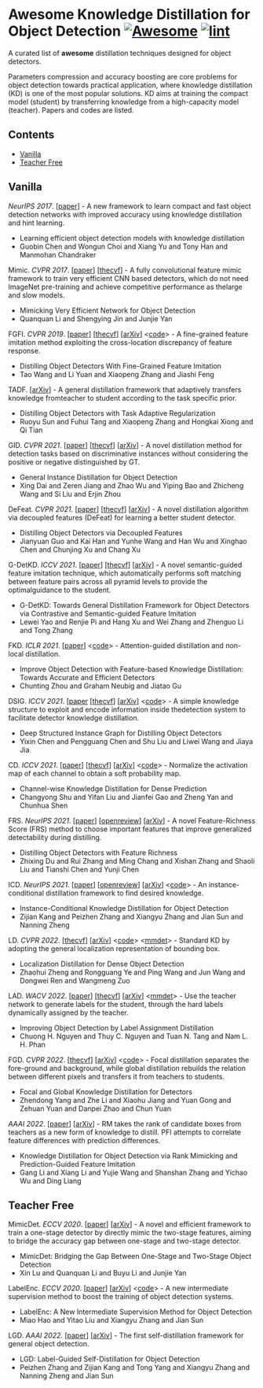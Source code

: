 # Awesome Knowledge Distillation for Object Detection [![Awesome](https://awesome.re/badge.svg)](https://awesome.re) [![lint](https://github.com/LutingWang/awesome-knowledge-distillation-for-object-detection/actions/workflows/lint.yaml/badge.svg)](https://github.com/LutingWang/awesome-knowledge-distillation-for-object-detection/actions/workflows/lint.yaml)

A curated list of **awesome** distillation techniques designed for object detectors.

Parameters compression and accuracy boosting are core problems for object detection towards practical application, where knowledge distillation (KD) is one of the most popular solutions.
KD aims at training the compact model (student) by transferring knowledge from a high-capacity model (teacher).
Papers and codes are listed.

## Contents

- [Vanilla](#vanilla)
- [Teacher Free](#teacher-free)

## Vanilla

*NeurIPS 2017*.
[[paper](https://proceedings.neurips.cc/paper/2017/hash/e1e32e235eee1f970470a3a6658dfdd5-Abstract.html)]
\- A new framework to learn compact and fast object detection networks with improved accuracy using knowledge distillation and hint learning.

- Learning efficient object detection models with knowledge distillation
- Guobin Chen and Wongun Choi and Xiang Yu and Tony Han and Manmohan Chandraker

Mimic. *CVPR 2017*.
[[paper](http://ieeexplore.ieee.org/document/8100259/)]
[[thecvf](http://openaccess.thecvf.com/content_cvpr_2017/html/Li_Mimicking_Very_Efficient_CVPR_2017_paper.html)]
\- A fully convolutional feature mimic framework to train very efficient CNN based detectors, which do not need ImageNet pre-training and achieve competitive performance as thelarge and slow models.

- Mimicking Very Efficient Network for Object Detection
- Quanquan Li and Shengying Jin and Junjie Yan

FGFI. *CVPR 2019*.
[[paper](https://ieeexplore.ieee.org/document/8953432/)]
[[thecvf](http://openaccess.thecvf.com/content_CVPR_2019/html/Wang_Distilling_Object_Detectors_With_Fine-Grained_Feature_Imitation_CVPR_2019_paper.html)]
[[arXiv](http://arxiv.org/abs/1906.03609)]
<[code](https://github.com/twangnh/Distilling-Object-Detectors)>
\- A fine-grained feature imitation method exploiting the cross-location discrepancy of feature response.

- Distilling Object Detectors With Fine-Grained Feature Imitation
- Tao Wang and Li Yuan and Xiaopeng Zhang and Jiashi Feng

TADF.
[[arXiv](http://arxiv.org/abs/2006.13108)]
\- A general distillation framework that adaptively transfers knowledge fromteacher to student  according to the task specific prior.

- Distilling Object Detectors with Task Adaptive Regularization
- Ruoyu Sun and Fuhui Tang and Xiaopeng Zhang and Hongkai Xiong and Qi Tian

GID. *CVPR 2021*.
[[paper](https://ieeexplore.ieee.org/document/9577671/)]
[[thecvf](http://openaccess.thecvf.com/content/CVPR2021/html/Dai_General_Instance_Distillation_for_Object_Detection_CVPR_2021_paper.html)]
[[arXiv](http://arxiv.org/abs/2103.02340)]
\- A novel distillation method for detection tasks based on discriminative instances without considering the positive or negative distinguished by GT.

- General Instance Distillation for Object Detection
- Xing Dai and Zeren Jiang and Zhao Wu and Yiping Bao and Zhicheng Wang and Si Liu and Erjin Zhou

DeFeat. *CVPR 2021*.
[[paper](https://ieeexplore.ieee.org/document/9578919/)]
[[thecvf](http://openaccess.thecvf.com/content/CVPR2021/html/Guo_Distilling_Object_Detectors_via_Decoupled_Features_CVPR_2021_paper.html)]
[[arXiv](http://arxiv.org/abs/2103.14475)]
\- A novel distillation algorithm via decoupled features (DeFeat) for learning a better student detector.

- Distilling Object Detectors via Decoupled Features
- Jianyuan Guo and Kai Han and Yunhe Wang and Han Wu and Xinghao Chen and Chunjing Xu and Chang Xu

G-DetKD. *ICCV 2021*.
[[paper](https://ieeexplore.ieee.org/abstract/document/9711293/)]
[[thecvf](http://openaccess.thecvf.com/content/ICCV2021/html/Yao_G-DetKD_Towards_General_Distillation_Framework_for_Object_Detectors_via_Contrastive_ICCV_2021_paper.html)]
[[arXiv](http://arxiv.org/abs/2108.07482)]
\- A novel semantic-guided feature imitation technique, which automatically performs soft matching between feature pairs across all pyramid levels to provide the optimalguidance to the student.

- G-DetKD: Towards General Distillation Framework for Object Detectors via Contrastive and Semantic-guided Feature Imitation
- Lewei Yao and Renjie Pi and Hang Xu and Wei Zhang and Zhenguo Li and Tong Zhang

FKD. *ICLR 2021*.
[[paper](https://openreview.net/forum?id=uKhGRvM8QNH)]
<[code](https://github.com/ArchipLab-LinfengZhang/Object-Detection-Knowledge-Distillation-ICLR2021)>
\- Attention-guided distillation and non-local distillation.

- Improve Object Detection with Feature-based Knowledge Distillation: Towards Accurate and Efficient Detectors
- Chunting Zhou and Graham Neubig and Jiatao Gu

DSIG. *ICCV 2021*.
[[paper](https://ieeexplore.ieee.org/abstract/document/9711100/)
[[thecvf](http://openaccess.thecvf.com/content/ICCV2021/html/Chen_Deep_Structured_Instance_Graph_for_Distilling_Object_Detectors_ICCV_2021_paper.html)]
[[arXiv](http://arxiv.org/abs/2109.12862)]
<[code](https://github.com/dvlab-research/Dsig)>
\- A simple knowledge structure to exploit and encode information inside thedetection system to  facilitate detector knowledge distillation.

- Deep Structured Instance Graph for Distilling Object Detectors
- Yixin Chen and Pengguang Chen and Shu Liu and Liwei Wang and Jiaya Jia

CD. *ICCV 2021*.
[[paper](https://ieeexplore.ieee.org/abstract/document/9710762/)]
[[thecvf](http://openaccess.thecvf.com/content/ICCV2021/html/Shu_Channel-Wise_Knowledge_Distillation_for_Dense_Prediction_ICCV_2021_paper.html)]
[[arXiv](http://arxiv.org/abs/2011.13256)]
<[code](https://github.com/irfanICMLL/TorchDistiller/tree/main/SemSeg-distill)>
\- Normalize the activation map of each channel to obtain a soft probability map.

- Channel-wise Knowledge Distillation for Dense Prediction
- Changyong Shu and Yifan Liu and Jianfei Gao and Zheng Yan and Chunhua Shen

FRS. *NeurIPS 2021*.
[[paper](https://proceedings.neurips.cc/paper/2021/file/29c0c0ee223856f336d7ea8052057753-Paper.pdf)]
[[openreview](https://openreview.net/forum?id=_bOfK2k_7R)]
[[arXiv](http://arxiv.org/abs/2111.00674)]
\- A novel Feature-Richness Score (FRS) method to choose important features that improve generalized detectability during distilling.

- Distilling Object Detectors with Feature Richness
- Zhixing Du and Rui Zhang and Ming Chang and Xishan Zhang and Shaoli Liu and Tianshi Chen and Yunji Chen

ICD. *NeurIPS 2021*.
[[paper](https://proceedings.neurips.cc/paper/2021/file/892c91e0a653ba19df81a90f89d99bcd-Paper.pdf)]
[[openreview](https://openreview.net/forum?id=k7aeAz4Vbb)]
[[arXiv](http://arxiv.org/abs/2110.12724)]
<[code](https://github.com/MegEngine/ICD)>
\- An instance-conditional distillation framework to find desired knowledge.

- Instance-Conditional Knowledge Distillation for Object Detection
- Zijian Kang and Peizhen Zhang and Xiangyu Zhang and Jian Sun and Nanning Zheng

LD. *CVPR 2022*.
[[thecvf](https://openaccess.thecvf.com/content/CVPR2022/html/Zheng_Localization_Distillation_for_Dense_Object_Detection_CVPR_2022_paper.html)]
[[arXiv](http://arxiv.org/abs/2102.12252)]
<[code](https://github.com/HikariTJU/LD)>
<[mmdet](https://github.com/open-mmlab/mmdetection/tree/master/configs/ld)>
\- Standard KD by adopting the general localization representation of bounding box.

- Localization Distillation for Dense Object Detection
- Zhaohui Zheng and Rongguang Ye and Ping Wang and Jun Wang and Dongwei Ren and Wangmeng Zuo

LAD. *WACV 2022*.
[[paper](https://ieeexplore.ieee.org/abstract/document/9706993/)]
[[thecvf](https://openaccess.thecvf.com/content/WACV2022/html/Nguyen_Improving_Object_Detection_by_Label_Assignment_Distillation_WACV_2022_paper.html)]
[[arXiv](http://arxiv.org/abs/2108.10520)]
<[mmdet](https://github.com/open-mmlab/mmdetection/tree/master/configs/lad)>
\- Use the teacher network to generate labels for the student, through the hard labels dynamically  assigned by the teacher.

- Improving Object Detection by Label Assignment Distillation
- Chuong H. Nguyen and Thuy C. Nguyen and Tuan N. Tang and Nam L. H. Phan

FGD. *CVPR 2022*.
[[thecvf](https://openaccess.thecvf.com/content/CVPR2022/html/Yang_Focal_and_Global_Knowledge_Distillation_for_Detectors_CVPR_2022_paper.html)]
[[arXiv](http://arxiv.org/abs/2111.11837)]
<[code](https://github.com/yzd-v/FGD)>
\- Focal distillation separates the fore-ground and background, while global distillation rebuilds the relation between different pixels and transfers it from teachers to students.

- Focal and Global Knowledge Distillation for Detectors
- Zhendong Yang and Zhe Li and Xiaohu Jiang and Yuan Gong and Zehuan Yuan and Danpei Zhao and Chun Yuan

*AAAI 2022*.
[[paper](https://ojs.aaai.org/index.php/AAAI/article/view/20018)]
[[arXiv](http://arxiv.org/abs/2112.04840)]
\- RM takes the rank of candidate boxes from teachers as a new form of knowledge to distill. PFI attempts to correlate feature differences with prediction differences.

- Knowledge Distillation for Object Detection via Rank Mimicking and Prediction-Guided Feature Imitation
- Gang Li and Xiang Li and Yujie Wang and Shanshan Zhang and Yichao Wu and Ding Liang

## Teacher Free

MimicDet. *ECCV 2020*.
[[paper](https://link.springer.com/10.1007/978-3-030-58568-6_32)]
[[arXiv](http://arxiv.org/abs/2009.11528)]
\- A novel and efficient framework to train a one-stage detector by directly mimic the two-stage features, aiming to bridge the accuracy gap between one-stage and two-stage detector.

- MimicDet: Bridging the Gap Between One-Stage and Two-Stage Object Detection
- Xin Lu and Quanquan Li and Buyu Li and Junjie Yan

LabelEnc. *ECCV 2020*.
[[paper](https://link.springer.com/10.1007/978-3-030-58595-2_32)]
[[arXiv](http://arxiv.org/abs/2007.03282)]
<[code](https://github.com/megvii-model/LabelEnc)>
\- A new intermediate supervision method to boost the training of object detection systems.

- LabelEnc: A New Intermediate Supervision Method for Object Detection
- Miao Hao and Yitao Liu and Xiangyu Zhang and Jian Sun

LGD. *AAAI 2022*.
[[paper](https://ojs.aaai.org/index.php/AAAI/article/view/20240)]
[[arXiv](http://arxiv.org/abs/2109.11496)]
\- The first self-distillation framework for general object detection.

- LGD: Label-Guided Self-Distillation for Object Detection
- Peizhen Zhang and Zijian Kang and Tong Yang and Xiangyu Zhang and Nanning Zheng and Jian Sun
